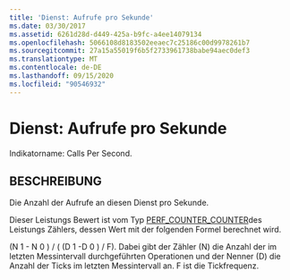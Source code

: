 ```yaml
---
title: 'Dienst: Aufrufe pro Sekunde'
ms.date: 03/30/2017
ms.assetid: 6261d28d-d449-425a-b9fc-a4ee14079134
ms.openlocfilehash: 5066108d8183502eeaec7c25186c00d9978261b7
ms.sourcegitcommit: 27a15a55019f6b5f2733961738babe94aec0def3
ms.translationtype: MT
ms.contentlocale: de-DE
ms.lasthandoff: 09/15/2020
ms.locfileid: "90546932"
---
```

# <a name="service-calls-per-second"></a>Dienst: Aufrufe pro Sekunde
Indikatorname: Calls Per Second.  
  
## <a name="description"></a>BESCHREIBUNG  
 Die Anzahl der Aufrufe an diesen Dienst pro Sekunde.  
  
 Dieser Leistungs Bewert ist vom Typ [PERF_COUNTER_COUNTER](/previous-versions/windows/it-pro/windows-server-2003/cc740048(v=ws.10))des Leistungs Zählers, dessen Wert mit der folgenden Formel berechnet wird.  
  
 (N 1 - N 0 ) / ( (D 1 -D 0 ) / F). Dabei gibt der Zähler (N) die Anzahl der im letzten Messintervall durchgeführten Operationen und der Nenner (D) die Anzahl der Ticks im letzten Messintervall an. F ist die Tickfrequenz.
